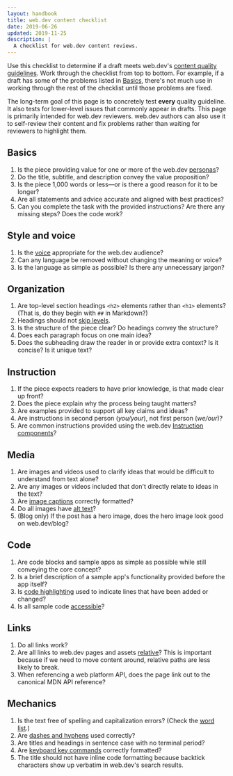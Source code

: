 ```yaml
---
layout: handbook
title: web.dev content checklist
date: 2019-06-26
updated: 2019-11-25
description: |
  A checklist for web.dev content reviews.
---
```


Use this checklist to determine if a draft meets web.dev's [content quality guidelines](/handbook/quality/).
Work through the checklist from top to bottom. For example, if a draft has some of the problems listed
in [Basics](#basics), there's not much use in working through the rest of the checklist until those problems are fixed.

The long-term goal of this page is to concretely test **every** quality guideline. It also tests for lower-level issues
that commonly appear in drafts. This page is primarily intended for web.dev reviewers. web.dev authors can also
use it to self-review their content and fix problems rather than waiting for reviewers to highlight them.

## Basics
1. Is the piece providing value for one or more of the web.dev [personas](/handbook/audience)?
1. Do the title, subtitle, and description convey the value proposition?
1. Is the piece 1,000 words or less—or is there a good reason for it to be longer?
1. Are all statements and advice accurate and aligned with best practices?
1. Can you complete the task with the provided instructions? Are there any missing steps? Does the code work?

## Style and voice
1. Is the [voice](/handbook/voice) appropriate for the web.dev audience?
1. Can any language be removed without changing the meaning or voice?
1. Is the language as simple as possible? Is there any unnecessary jargon?

## Organization
1. Are top-level section headings `<h2>` elements rather than `<h1>` elements? (That is, do they begin with `##` in Markdown?)
1. Headings should not [skip levels](/heading-levels).
1. Is the structure of the piece clear? Do headings convey the structure?
1. Does each paragraph focus on one main idea?
1. Does the subheading draw the reader in or provide extra context? Is it concise? Is it unique text?

## Instruction
1. If the piece expects readers to have prior knowledge, is that made clear up front?
1. Does the piece explain why the process being taught matters?
1. Are examples provided to support all key claims and ideas?
1. Are instructions in second person (_you/your_), not first person (_we/our_)?
1. Are common instructions provided using the web.dev [Instruction components](/handbook/web-dev-components/#instruction)?

## Media
1. Are images and videos used to clarify ideas that would be difficult to understand from text alone?
1. Are any images or videos included that don't directly relate to ideas in the text?
1. Are [image captions](/handbook/use-media/#image-captions) correctly formatted?
1. Do all images have [alt text](/image-alt)?
1. (Blog only) If the post has a hero image, does the hero image look good on web.dev/blog?

## Code
1. Are code blocks and sample apps as simple as possible while still conveying the core concept?
1. Is a brief description of a sample app's functionality provided before the app itself?
1. Is [code highlighting](/handbook/markup-code/#code-highlighting) used to indicate lines that have been added or changed?
1. Is all sample code [accessible](/inclusion-and-accessibility/#create-accessible-code-blocks)?

## Links
1. Do all links work?
1. Are all links to web.dev pages and assets [relative](https://developer.mozilla.org/en-US/docs/Learn/Common_questions/What_is_a_URL#Examples_of_relative_URLs)?
   This is important because if we need to move content around, relative paths are less likely to break.
1. When referencing a web platform API, does the page link out to the canonical MDN API reference?

## Mechanics
1. Is the text free of spelling and capitalization errors? (Check the [word list](/word-list).)
1. Are [dashes and hyphens](/handbook/grammar/#dashes-and-hyphens) used correctly?
1. Are titles and headings in sentence case with no terminal period?
1. Are [keyboard key commands](/handbook/grammar/#ui-elements-and-interaction) correctly formatted?
1. The title should not have inline code formatting because backtick characters show up verbatim in web.dev's search results.

